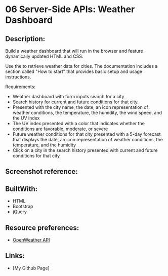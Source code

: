 # 06 Server-Side APIs: Weather Dashboard

## Description:
Build a weather dashboard that will run in the browser and feature dynamically updated HTML and CSS.

Use the  to retrieve weather data for cities. The documentation includes a section called "How to start" that provides basic setup and usage instructions. 

   Requirements:
* Weather dashboard with form inputs search for a city
* Search history for current and future conditions for that city.
* Presented with the city name, the date, an icon representation of weather conditions, the temperature, the humidity, the wind speed, and the UV index
* The UV index presented with a color that indicates whether the conditions are favorable, moderate, or severe
* Future weather conditions for that city presented with a 5-day forecast that displays the date, an icon representation of weather conditions, the temperature, and the humidity
* Click on a city in the search history presented with current and future conditions for that city

## Screenshot reference:

## BuiltWith:

* HTML
* Bootstrap
* jQuery

## Resource preferences:
* [OpenWeather API](https://openweathermap.org/api)

## Links:
* [My Github Page]




